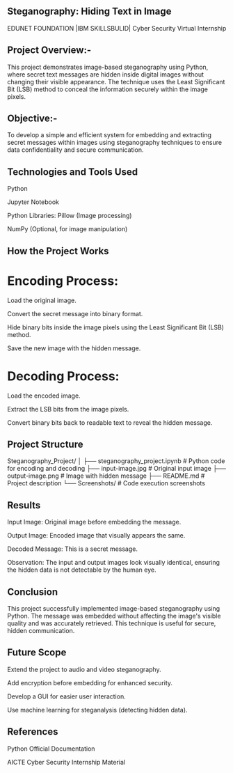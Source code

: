 ## Steganography: Hiding Text in Image

EDUNET FOUNDATION |IBM SKILLSBULID| Cyber Security Virtual Internship 

## Project Overview:-
This project demonstrates image-based steganography using Python, where secret text messages are hidden inside digital images without changing their visible appearance. The technique uses the Least Significant Bit (LSB) method to conceal the information securely within the image pixels.

## Objective:-
To develop a simple and efficient system for embedding and extracting secret messages within images using steganography techniques to ensure data confidentiality and secure communication.


## Technologies and Tools Used
Python

Jupyter Notebook

Python Libraries:
Pillow (Image processing)

NumPy (Optional, for image manipulation)

## How the Project Works
# Encoding Process:
Load the original image.

Convert the secret message into binary format.

Hide binary bits inside the image pixels using the Least Significant Bit (LSB) method.

Save the new image with the hidden message.

# Decoding Process:
Load the encoded image.

Extract the LSB bits from the image pixels.

Convert binary bits back to readable text to reveal the hidden message.

## Project Structure
Steganography_Project/
│
├── steganography_project.ipynb       # Python code for encoding and decoding
├── input-image.jpg                   # Original input image
├── output-image.png                  # Image with hidden message
├── README.md                         # Project description
└── Screenshots/                      # Code execution screenshots

## Results
Input Image: Original image before embedding the message.

Output Image: Encoded image that visually appears the same.

Decoded Message: This is a secret message.

Observation: The input and output images look visually identical, ensuring the hidden data is not detectable by the human eye.

## Conclusion
This project successfully implemented image-based steganography using Python. The message was embedded without affecting the image's visible quality and was accurately retrieved. This technique is useful for secure, hidden communication.

## Future Scope
Extend the project to audio and video steganography.

Add encryption before embedding for enhanced security.

Develop a GUI for easier user interaction.

Use machine learning for steganalysis (detecting hidden data).

## References
Python Official Documentation

AICTE Cyber Security Internship Material
